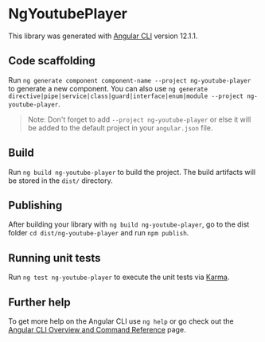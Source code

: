# NgYoutubePlayer

This library was generated with [Angular CLI](https://github.com/angular/angular-cli) version 12.1.1.

## Code scaffolding

Run `ng generate component component-name --project ng-youtube-player` to generate a new component. You can also use `ng generate directive|pipe|service|class|guard|interface|enum|module --project ng-youtube-player`.
> Note: Don't forget to add `--project ng-youtube-player` or else it will be added to the default project in your `angular.json` file. 

## Build

Run `ng build ng-youtube-player` to build the project. The build artifacts will be stored in the `dist/` directory.

## Publishing

After building your library with `ng build ng-youtube-player`, go to the dist folder `cd dist/ng-youtube-player` and run `npm publish`.

## Running unit tests

Run `ng test ng-youtube-player` to execute the unit tests via [Karma](https://karma-runner.github.io).

## Further help

To get more help on the Angular CLI use `ng help` or go check out the [Angular CLI Overview and Command Reference](https://angular.io/cli) page.
